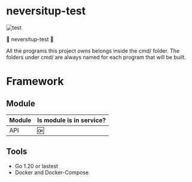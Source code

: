 # neversitup-test

![test](https://docs.google.com/document/d/1N3owA8z3MrvnPMqUcfEsi-Q8cCIRyeaWpTXE1el0cME/edit)


:book: neversitup-test :book:

All the programs this project owns belongs inside the cmd/ folder. The folders under cmd/ are always named for each program that will be built.

# Framework
## Module

| Module  | Is module is in service? |
| ------------- | ------------- |
| API  | :ok:  |

## Tools

- Go 1.20 or lastest
- Docker and Docker-Compose